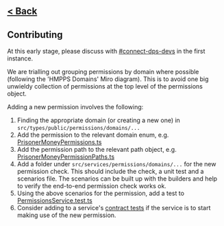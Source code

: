 [< Back](../README.md)
---

## Contributing

At this early stage, please discuss with [#connect-dps-devs](https://moj.enterprise.slack.com/archives/C04JFG3QJE6) in
the first instance.

We are trialling out grouping permissions by domain where possible (following the 'HMPPS Domains' Miro diagram). This is
to avoid one big unwieldy collection of permissions at the top level of the permissions object.

Adding a new permission involves the following:

1) Finding the appropriate domain (or creating a new one) in `src/types/public/permissions/domains/...`
2) Add the permission to the relevant domain enum,
   e.g. [PrisonerMoneyPermissions.ts](../src/types/public/permissions/domains/prisonerSpecific/prisonerMoney/PrisonerMoneyPermissions.ts)
3) Add the permission path to the relevant path object,
   e.g. [PrisonerMoneyPermissionPaths.ts](../src/types/public/permissions/domains/prisonerSpecific/prisonerMoney/PrisonerMoneyPermissionPaths.ts)
4) Add a folder under `src/services/permissions/domains/...` for the new permission check. This should include the
   check, a unit test and a scenarios file. The scenarios can be built up with the builders and help to verify
   the end-to-end permission check works ok.
5) Using the above scenarios for the permission, add a test
   to [PermissionsService.test.ts](../src/services/permissions/PermissionsService.test.ts)
6) Consider adding to a service's [contract tests](../src/contractTests) if the service is to start making use of the
   new permission.
